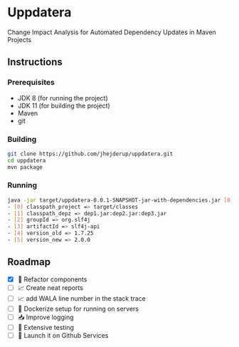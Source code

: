 # Uppdatera

Change Impact Analysis for Automated Dependency Updates in Maven Projects


## Instructions

### Prerequisites
- JDK 8 (for running the project)
- JDK 11 (for building the project)
- Maven
- git 

### Building

``` sh
git clone https://github.com/jhejderup/uppdatera.git
cd uppdatera
mvn package
```

### Running

``` sh
java -jar target/uppdatera-0.0.1-SNAPSHOT-jar-with-dependencies.jar [0] [1] [2] [3] [4] [5]
- [0] classpath_project => target/classes
- [1] classpath_depz => dep1.jar:dep2.jar:dep3.jar
- [2] groupId => org.slf4j
- [3] artifactId => slf4j-api
- [4] version_old => 1.7.25
- [5] version_new => 2.0.0
```

## Roadmap

- [x] :construction: Refactor components
- [ ] :chart_with_upwards_trend: Create neat reports
- [ ] :chart_with_upwards_trend: add WALA line number in the stack trace
- [ ] :bullettrain_side: Dockerize setup for running on servers
- [ ] :inbox_tray: Improve logging
- [ ] :construction_worker: Extensive testing
- [ ] :checkered_flag: Launch it on Github Services
